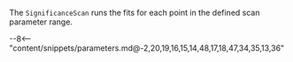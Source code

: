 The `SignificanceScan` runs the fits for each point in the defined scan parameter range.

<div class="dhi_parameter_table">

--8<-- "content/snippets/parameters.md@-2,20,19,16,15,14,48,17,18,47,34,35,13,36"

</div>
